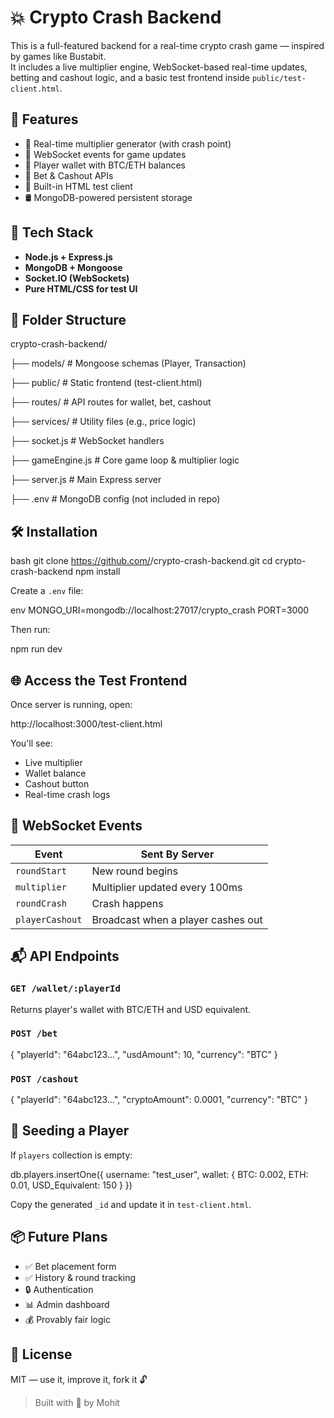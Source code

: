 # 💥 Crypto Crash Backend

This is a full-featured backend for a real-time crypto crash game — inspired by games like Bustabit.  
It includes a live multiplier engine, WebSocket-based real-time updates, betting and cashout logic, and a basic test frontend inside `public/test-client.html`.



## 🚀 Features

- 🎰 Real-time multiplier generator (with crash point)
- 📡 WebSocket events for game updates
- 🧾 Player wallet with BTC/ETH balances
- 💸 Bet & Cashout APIs
- 🧪 Built-in HTML test client
- 🛢 MongoDB-powered persistent storage



## 🧠 Tech Stack

- **Node.js + Express.js**
- **MongoDB + Mongoose**
- **Socket.IO (WebSockets)**
- **Pure HTML/CSS for test UI**



## 📂 Folder Structure



crypto-crash-backend/


├── models/              # Mongoose schemas (Player, Transaction)

├── public/              # Static frontend (test-client.html)

├── routes/              # API routes for wallet, bet, cashout

├── services/            # Utility files (e.g., price logic)

├── socket.js            # WebSocket handlers

├── gameEngine.js        # Core game loop & multiplier logic

├── server.js            # Main Express server

├── .env                 # MongoDB config (not included in repo)



## 🛠️ Installation

bash
git clone https://github.com/<your-username>/crypto-crash-backend.git
cd crypto-crash-backend
npm install


Create a `.env` file:

env
MONGO_URI=mongodb://localhost:27017/crypto_crash
PORT=3000


Then run:

npm run dev

## 🌐 Access the Test Frontend

Once server is running, open:

http://localhost:3000/test-client.html

You'll see:

* Live multiplier
* Wallet balance
* Cashout button
* Real-time crash logs


## 🔌 WebSocket Events

| Event           | Sent By Server                     |
| --------------- | ---------------------------------- |
| `roundStart`    | New round begins                   |
| `multiplier`    | Multiplier updated every 100ms     |
| `roundCrash`    | Crash happens                      |
| `playerCashout` | Broadcast when a player cashes out |


## 📬 API Endpoints

### `GET /wallet/:playerId`

Returns player's wallet with BTC/ETH and USD equivalent.


### `POST /bet`

{
  "playerId": "64abc123...",
  "usdAmount": 10,
  "currency": "BTC"
}

### `POST /cashout`


{
  "playerId": "64abc123...",
  "cryptoAmount": 0.0001,
  "currency": "BTC"
}


## 🧪 Seeding a Player

If `players` collection is empty:


db.players.insertOne({
  username: "test_user",
  wallet: {
    BTC: 0.002,
    ETH: 0.01,
    USD_Equivalent: 150
  }
})


Copy the generated `_id` and update it in `test-client.html`.

## 📦 Future Plans

* ✅ Bet placement form
* ✅ History & round tracking
* 🔒 Authentication
* 📊 Admin dashboard
* 💰 Provably fair logic

## 📄 License

MIT — use it, improve it, fork it 🔓

> Built with 💚 by Mohit



